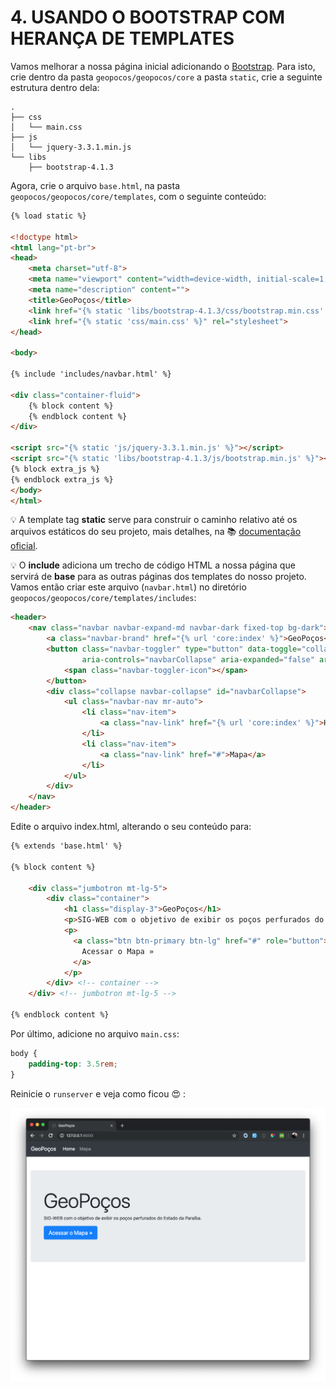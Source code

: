 # 4. USANDO O BOOTSTRAP COM HERANÇA DE TEMPLATES

Vamos melhorar a nossa página inicial adicionando o [Bootstrap](https://getbootstrap.com.br/). Para isto, crie dentro da pasta `geopocos/geopocos/core` a pasta `static`, crie a seguinte estrutura dentro dela:

```
.
├── css
│   └── main.css
├── js
│   └── jquery-3.3.1.min.js
└── libs
    ├── bootstrap-4.1.3
```

Agora, crie o arquivo `base.html`, na pasta `geopocos/geopocos/core/templates`, com o seguinte conteúdo:

```html
{% load static %}

<!doctype html>
<html lang="pt-br">
<head>
    <meta charset="utf-8">
    <meta name="viewport" content="width=device-width, initial-scale=1, shrink-to-fit=no">
    <meta name="description" content="">
    <title>GeoPoços</title>
    <link href="{% static 'libs/bootstrap-4.1.3/css/bootstrap.min.css' %}" rel="stylesheet">
    <link href="{% static 'css/main.css' %}" rel="stylesheet">
</head>

<body>

{% include 'includes/navbar.html' %}

<div class="container-fluid">
    {% block content %}
    {% endblock content %}
</div>

<script src="{% static 'js/jquery-3.3.1.min.js' %}"></script>
<script src="{% static 'libs/bootstrap-4.1.3/js/bootstrap.min.js' %}"></script>
{% block extra_js %}
{% endblock extra_js %}
</body>
</html>
```
💡 A template tag **static** serve para construir o caminho relativo até os arquivos estáticos do seu projeto, mais detalhes, na 📚 [documentação oficial](https://docs.djangoproject.com/pt-br/2.2/howto/static-files/).

💡 O **include** adiciona um trecho de código HTML a nossa página que servirá de **base** para as outras páginas dos templates do nosso projeto. Vamos então criar este arquivo (`navbar.html`) no diretório `geopocos/geopocos/core/templates/includes`:

```html
<header>
    <nav class="navbar navbar-expand-md navbar-dark fixed-top bg-dark">
        <a class="navbar-brand" href="{% url 'core:index' %}">GeoPoços</a>
        <button class="navbar-toggler" type="button" data-toggle="collapse" data-target="#navbarCollapse"
                aria-controls="navbarCollapse" aria-expanded="false" aria-label="Toggle navigation">
            <span class="navbar-toggler-icon"></span>
        </button>
        <div class="collapse navbar-collapse" id="navbarCollapse">
            <ul class="navbar-nav mr-auto">
                <li class="nav-item">
                    <a class="nav-link" href="{% url 'core:index' %}">Home</a>
                </li>
                <li class="nav-item">
                    <a class="nav-link" href="#">Mapa</a>
                </li>
            </ul>
        </div>
    </nav>
</header>
```

Edite o arquivo index.html, alterando o seu conteúdo para:

```html
{% extends 'base.html' %}

{% block content %}

    <div class="jumbotron mt-lg-5">
        <div class="container">
            <h1 class="display-3">GeoPoços</h1>
            <p>SIG-WEB com o objetivo de exibir os poços perfurados do Estado da Paraíba.</p>
            <p>
              <a class="btn btn-primary btn-lg" href="#" role="button">
                Acessar o Mapa »
              </a>
            </p>
        </div> <!-- container -->
    </div> <!-- jumbotron mt-lg-5 -->

{% endblock content %}
```

Por último, adicione no arquivo `main.css`:

```css
body {
    padding-top: 3.5rem;
}
```

Reinicie o `runserver` e veja como ficou 😍 :

![](.pastes/2019-10-06-21-20-18.png)